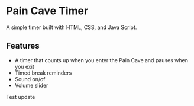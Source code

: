 # Pain Cave Timer

A simple timer built with HTML, CSS, and Java Script.

## Features

- A timer that counts up when you enter the Pain Cave and pauses when you exit
- Timed break reminders
- Sound on/of
- Volume slider

Test update